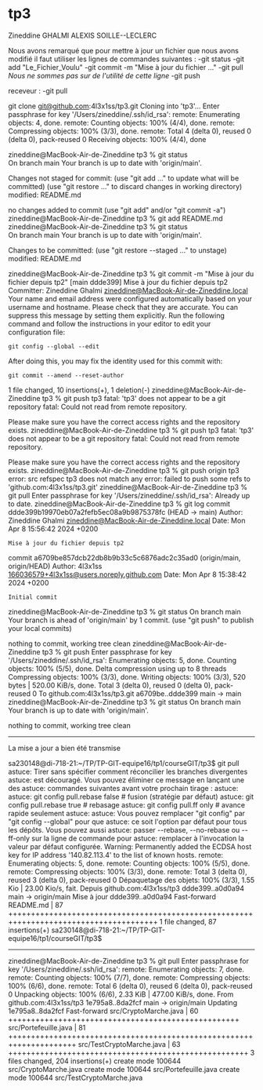 # tp3
Zineddine GHALMI
ALEXIS SOILLE--LECLERC

Nous avons remarqué que pour mettre à jour un fichier que nous avons modifié il faut utiliser les lignes de commandes suivantes :
-git status
-git add "Le_Fichier_Voulu"
-git commit -m "Mise à jour du fichier ..."
-git pull *Nous ne sommes pas sur de l'utilité de cette ligne*
-git push

receveur :
-git pull





git clone git@github.com:4l3x1ss/tp3.git
Cloning into 'tp3'...
Enter passphrase for key '/Users/zineddine/.ssh/id_rsa':
remote: Enumerating objects: 4, done.
remote: Counting objects: 100% (4/4), done.
remote: Compressing objects: 100% (3/3), done.
remote: Total 4 (delta 0), reused 0 (delta 0), pack-reused 0
Receiving objects: 100% (4/4), done

zineddine@MacBook-Air-de-Zineddine tp3 % git status              
On branch main
Your branch is up to date with 'origin/main'.

Changes not staged for commit:
  (use "git add <file>..." to update what will be committed)
  (use "git restore <file>..." to discard changes in working directory)
	modified:   README.md

no changes added to commit (use "git add" and/or "git commit -a")
zineddine@MacBook-Air-de-Zineddine tp3 % git add README.md
zineddine@MacBook-Air-de-Zineddine tp3 % git status       
On branch main
Your branch is up to date with 'origin/main'.

Changes to be committed:
  (use "git restore --staged <file>..." to unstage)
	modified:   README.md

zineddine@MacBook-Air-de-Zineddine tp3 % git commit -m "Mise à jour du fichier depuis tp2"
[main ddde399] Mise à jour du fichier depuis tp2
 Committer: Zineddine Ghalmi <zineddine@MacBook-Air-de-Zineddine.local>
Your name and email address were configured automatically based
on your username and hostname. Please check that they are accurate.
You can suppress this message by setting them explicitly. Run the
following command and follow the instructions in your editor to edit
your configuration file:

    git config --global --edit

After doing this, you may fix the identity used for this commit with:

    git commit --amend --reset-author

 1 file changed, 10 insertions(+), 1 deletion(-)
zineddine@MacBook-Air-de-Zineddine tp3 % git push tp3
fatal: 'tp3' does not appear to be a git repository
fatal: Could not read from remote repository.

Please make sure you have the correct access rights
and the repository exists.
zineddine@MacBook-Air-de-Zineddine tp3 % git push tp3
fatal: 'tp3' does not appear to be a git repository
fatal: Could not read from remote repository.

Please make sure you have the correct access rights
and the repository exists.
zineddine@MacBook-Air-de-Zineddine tp3 % git push origin tp3
error: src refspec tp3 does not match any
error: failed to push some refs to 'github.com:4l3x1ss/tp3.git'
zineddine@MacBook-Air-de-Zineddine tp3 % git pull
Enter passphrase for key '/Users/zineddine/.ssh/id_rsa':
Already up to date.
zineddine@MacBook-Air-de-Zineddine tp3 % git log
commit ddde399b19970eb07a2fefb5ec08a9b9875378fc (HEAD -> main)
Author: Zineddine Ghalmi <zineddine@MacBook-Air-de-Zineddine.local>
Date:   Mon Apr 8 15:56:42 2024 +0200

    Mise à jour du fichier depuis tp2

commit a6709be857dcb22db8b9b33c5c6876adc2c35ad0 (origin/main, origin/HEAD)
Author: 4l3x1ss <166036579+4l3x1ss@users.noreply.github.com>
Date:   Mon Apr 8 15:38:42 2024 +0200

    Initial commit
zineddine@MacBook-Air-de-Zineddine tp3 % git status
On branch main
Your branch is ahead of 'origin/main' by 1 commit.
  (use "git push" to publish your local commits)

nothing to commit, working tree clean
zineddine@MacBook-Air-de-Zineddine tp3 % git push
Enter passphrase for key '/Users/zineddine/.ssh/id_rsa':
Enumerating objects: 5, done.
Counting objects: 100% (5/5), done.
Delta compression using up to 8 threads
Compressing objects: 100% (3/3), done.
Writing objects: 100% (3/3), 520 bytes | 520.00 KiB/s, done.
Total 3 (delta 0), reused 0 (delta 0), pack-reused 0
To github.com:4l3x1ss/tp3.git
   a6709be..ddde399  main -> main
zineddine@MacBook-Air-de-Zineddine tp3 % git status
On branch main
Your branch is up to date with 'origin/main'.

nothing to commit, working tree clean



-----------------------
La mise a jour a bien été transmise

sa230148@di-718-21:~/TP/TP-GIT-equipe16/tp1/courseGIT/tp3$ git pull
astuce: Tirer sans spécifier comment réconcilier les branches divergentes
astuce: est découragé. Vous pouvez éliminer ce message en lançant une des
astuce: commandes suivantes avant votre prochain tirage :
astuce:
astuce:   git config pull.rebase false  # fusion (stratégie par défaut)
astuce:   git config pull.rebase true   # rebasage
astuce:   git config pull.ff only       # avance rapide seulement
astuce:
astuce: Vous pouvez remplacer "git config" par "git config --global" pour que
astuce: ce soit l'option par défaut pour tous les dépôts. Vous pouvez aussi
astuce: passer --rebase, --no-rebase ou --ff-only sur la ligne de commande pour
astuce: remplacer à l'invocation la valeur par défaut configurée.
Warning: Permanently added the ECDSA host key for IP address '140.82.113.4' to the list of known hosts.
remote: Enumerating objects: 5, done.
remote: Counting objects: 100% (5/5), done.
remote: Compressing objects: 100% (3/3), done.
remote: Total 3 (delta 0), reused 3 (delta 0), pack-reused 0
Dépaquetage des objets: 100% (3/3), 1.55 Kio | 23.00 Kio/s, fait.
Depuis github.com:4l3x1ss/tp3
   ddde399..a0d0a94  main       -> origin/main
Mise à jour ddde399..a0d0a94
Fast-forward
 README.md | 87 +++++++++++++++++++++++++++++++++++++++++++++++++++++++++++++++++++++++++++++++++++++++
 1 file changed, 87 insertions(+)
sa230148@di-718-21:~/TP/TP-GIT-equipe16/tp1/courseGIT/tp3$


--------------------------------------

zineddine@MacBook-Air-de-Zineddine tp3 % git pull
Enter passphrase for key '/Users/zineddine/.ssh/id_rsa':
remote: Enumerating objects: 7, done.
remote: Counting objects: 100% (7/7), done.
remote: Compressing objects: 100% (6/6), done.
remote: Total 6 (delta 0), reused 6 (delta 0), pack-reused 0
Unpacking objects: 100% (6/6), 2.33 KiB | 477.00 KiB/s, done.
From github.com:4l3x1ss/tp3
   1e795a8..8da2fcf  main       -> origin/main
Updating 1e795a8..8da2fcf
Fast-forward
 src/CryptoMarche.java     | 60 +++++++++++++++++++++++++++++++++++++++++++++++++++
 src/Portefeuille.java     | 81 +++++++++++++++++++++++++++++++++++++++++++++++++++++++++++++++++++++
 src/TestCryptoMarche.java | 63 +++++++++++++++++++++++++++++++++++++++++++++++++++++
 3 files changed, 204 insertions(+)
 create mode 100644 src/CryptoMarche.java
 create mode 100644 src/Portefeuille.java
 create mode 100644 src/TestCryptoMarche.java
